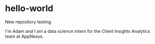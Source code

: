 # hello-world
New repository testing

I'm Adam and I am a data science intern for the Client Insights Analytics team at AppNexus.
